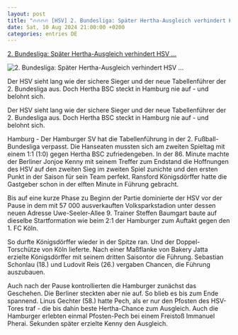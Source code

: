 ```yaml
---
layout: post
title: "🔥🔥🔥🔥 [HSV] 2. Bundesliga: Später Hertha-Ausgleich verhindert HSV ..."
date: Sat, 10 Aug 2024 21:00:00 +0200
categories: entries DE
---
```

[2. Bundesliga: Später Hertha-Ausgleich verhindert HSV ...](https://www.mz.de/panorama/spater-hertha-ausgleich-verhindert-hsv-tabellenfuhrung-3896737)

![2. Bundesliga: Später Hertha-Ausgleich verhindert HSV ...](https://bmg-images.forward-publishing.io/2024/08/10/842f4ed4-27e4-46e1-9be2-49f08f64b3a7.jpeg?rect=0%2C66%2C2048%2C1152&w=1024)

Der HSV sieht lang wie der sichere Sieger und der neue Tabellenführer der 2. Bundesliga aus. Doch Hertha BSC steckt in Hamburg nie auf - und belohnt sich.

Der HSV sieht lang wie der sichere Sieger und der neue Tabellenführer der 2. Bundesliga aus. Doch Hertha BSC steckt in Hamburg nie auf - und belohnt sich.

Hamburg - Der Hamburger SV hat die Tabellenführung in der 2. Fußball-Bundesliga verpasst. Die Hanseaten mussten sich am zweiten Spieltag mit einem 1:1 (1:0) gegen Hertha BSC zufriedengeben. In der 86. Minute machte der Berliner Jonjoe Kenny mit seinem Treffer zum Endstand die Hoffnungen des HSV auf den zweiten Sieg im zweiten Spiel zunichte und den ersten Punkt in der Saison für sein Team perfekt. Ransford Königsdörffer hatte die Gastgeber schon in der elften Minute in Führung gebracht.

Bis auf eine kurze Phase zu Beginn der Partie dominierte der HSV vor der Pause in dem mit 57 000 ausverkauften Volksparkstadion unter dessen neuen Adresse Uwe-Seeler-Allee 9. Trainer Steffen Baumgart baute auf dieselbe Startformation wie beim 2:1 der Hamburger zum Auftakt gegen den 1. FC Köln.

So durfte Königsdörffer wieder in der Spitze ran. Und der Doppel-Torschütze von Köln lieferte. Nach einer Maßflanke von Bakery Jatta erzielte Königsdörffer mit seinem dritten Saisontor die Führung. Sebastian Schonlau (18.) und Ludovit Reis (26.) vergaben Chancen, die Führung auszubauen.

Auch nach der Pause kontrollierten die Hamburger zunächst das Geschehen. Die Berliner steckten aber nie auf. So blieb es bis zum Ende spannend. Linus Gechter (58.) hatte Pech, als er nur den Pfosten des HSV-Tores traf - die bis dahin beste Hertha-Chance zum Ausgleich. Auch die Hamburger erlebten einmal Pfosten-Pech bei einem Freistoß Immanuel Pherai. Sekunden später erzielte Kenny den Ausgleich.

